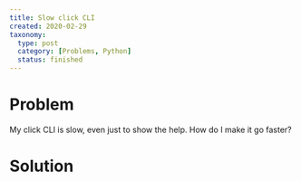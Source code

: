 ```yaml
---
title: Slow click CLI
created: 2020-02-29
taxonomy:
  type: post
  category: [Problems, Python]
  status: finished
---
```


# Problem
My click CLI is slow, even just to show the help. How do I make it go faster?

# Solution

